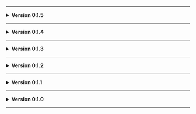 
---

**<details><summary>Version 0.1.5</summary>**

 - Readme pics.
 
 </details>

---

**<details><summary>Version 0.1.4</summary>**

 - Theoretically prevented entity spawning in garage.
 
 </details>

---

**<details><summary>Version 0.1.3</summary>**

 - More compatibility with v0xx's LethalElements (confirmed with the Beta version).
 
 </details>

---

**<details><summary>Version 0.1.2</summary>**

 - Update to README.
 - Added Moon_Day_Speed_Multiplier_Patcher and AutoScroll as dependencies.
 - Converted terrain to mesh to fix graphical issues (Thanks Voxx!)
 - Minor tweaks to garage.
 
 </details>

---

**<details><summary>Version 0.1.1</summary>**

 - Added JLL as a dependeny.
 
 </details>

---

**<details><summary>Version 0.1.0</summary>**

 - Initial standalone upload.
 
 </details>
 
---
